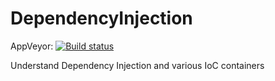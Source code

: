 # DependencyInjection
AppVeyor: [![Build status](https://ci.appveyor.com/api/projects/status/y1h8ck3d3tmpbts9/branch/master?svg=true)](https://ci.appveyor.com/project/shreesharao/dependencyinjection/branch/master)

Understand Dependency Injection and various IoC containers
